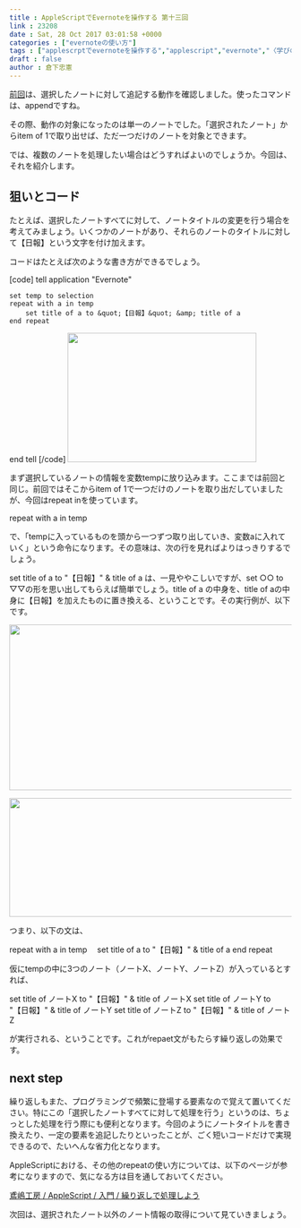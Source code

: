 ```yaml
---
title : AppleScriptでEvernoteを操作する 第十三回
link : 23208
date : Sat, 28 Oct 2017 03:01:58 +0000
categories : ["evernoteの使い方"]
tags : ["applescrptでevernoteを操作する","applescript","evernote","〈学びの土曜日〉","スクリプトエディタ"]
draft : false
author : 倉下忠憲
---
```


<a href="https://rashita.net/blog/?p=23138">前回</a>は、選択したノートに対して追記する動作を確認しました。使ったコマンドは、appendですね。

その際、動作の対象になったのは単一のノートでした。「選択されたノート」からitem of 1で取り出せば、ただ一つだけのノートを対象とできます。

では、複数のノートを処理したい場合はどうすればよいのでしょうか。今回は、それを紹介します。

<h2>狙いとコード</h2>

たとえば、選択したノートすべてに対して、ノートタイトルの変更を行う場合を考えてみましょう。いくつかのノートがあり、それらのノートのタイトルに対して【日報】という文字を付け加えます。

コードはたとえば次のような書き方ができるでしょう。

[code]
tell application &quot;Evernote&quot;
	
	set temp to selection
	repeat with a in temp
		set title of a to &quot;【日報】&quot; &amp; title of a
	end repeat
	
end tell
[/code]
<a href="https://rashita.net/blog/?attachment_id=23210" rel="attachment wp-att-23210"><img src="https://rashita.net/blog/wp-content/uploads/2017/10/screenshot-45.png" alt="" width="337" height="231" class="alignnone size-full wp-image-23210" /></a>

まず選択しているノートの情報を変数tempに放り込みます。ここまでは前回と同じ。前回ではそこからitem of 1で一つだけのノートを取り出だしていましたが、今回はrepeat inを使っています。

repeat with a in temp

で、「tempに入っているものを頭から一つずつ取り出していき、変数aに入れていく」という命令になります。その意味は、次の行を見ればよりはっきりするでしょう。

set title of a to "【日報】" & title of a は、一見ややこしいですが、set ○○ to ▽▽の形を思い出してもらえば簡単でしょう。title of a の中身を、title of aの中身に【日報】を加えたものに置き換える、ということです。その実行例が、以下です。

<a href="https://rashita.net/blog/?attachment_id=23211" rel="attachment wp-att-23211"><img src="https://rashita.net/blog/wp-content/uploads/2017/10/screenshot-46.png" alt="" width="1051" height="296" class="alignnone size-full wp-image-23211" /></a>

<a href="https://rashita.net/blog/?attachment_id=23212" rel="attachment wp-att-23212"><img src="https://rashita.net/blog/wp-content/uploads/2017/10/screenshot-47.png" alt="" width="1114" height="212" class="alignnone size-full wp-image-23212" /></a>

つまり、以下の文は、

repeat with a in temp
　set title of a to "【日報】" & title of a
end repeat

仮にtempの中に3つのノート（ノートX、ノートY、ノートZ）が入っているとすれば、	

set title of ノートX to "【日報】" & title of ノートX
set title of ノートY to "【日報】" & title of ノートY
set title of ノートZ to "【日報】" & title of ノートZ

が実行される、ということです。これがrepaet文がもたらす繰り返しの効果です。

<h2>next step</h2>

繰り返しもまた、プログラミングで頻繁に登場する要素なので覚えて置いてください。特にこの「選択したノートすべてに対して処理を行う」というのは、ちょっとした処理を行う際にも便利となります。今回のようにノートタイトルを書き換えたり、一定の要素を追記したりといったことが、ごく短いコードだけで実現できるので、たいへんな省力化となります。

AppleScriptにおける、その他のrepeatの使い方については、以下のページが参考になりますので、気になる方は目を通しておいてください。

<a href="http://tonbi.jp/AppleScript/Introduction/08/">鳶嶋工房 / AppleScript / 入門 / 繰り返しで処理しよう</a>

次回は、選択されたノート以外のノート情報の取得について見ていきましょう。